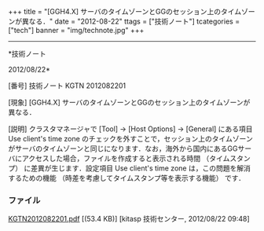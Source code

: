﻿+++
title = "[GGH4.X] サーバのタイムゾーンとGGのセッション上のタイムゾーンが異なる．"
date = "2012-08-22"
ttags = ["技術ノート"]
tcategories = ["tech"]
banner = "img/technote.jpg"
+++

-----------------------------------------------------------------------------------------------------------------------------

*技術ノート

2012/08/22*


[番号]
技術ノート KGTN 2012082201

[現象]
[GGH4.X]
サーバのタイムゾーンとGGのセッション上のタイムゾーンが異なる．

[説明]
クラスタマネージャで [Tool] → [Host Options] → [General]
にある項目 Use client's time zone
のチェックを外すことで，セッション上のタイムゾーンがサーバのタイムゾーンと同じになります．なお，海外から国内にあるGGサーバにアクセスした場合，ファイルを作成すると表示される時間
（タイムスタンプ） に差異が生じます．設定項目 Use client's time zone
は，この問題を解消するための機能
（時差を考慮してタイムスタンプ等を表示する機能） です．


### ファイル

 
 


[KGTN2012082201.pdf](http://techreport.kitasp.net/attachments/download/982/KGTN2012082201.pdf)
 [(53.4 KB)] [kitasp 技術センター, 2012/08/22
09:48]


 


 

